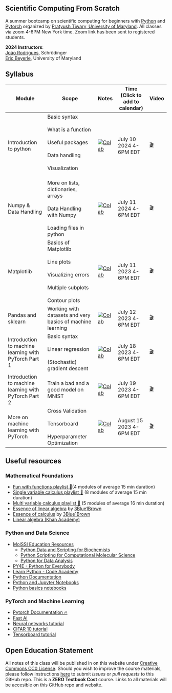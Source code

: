 Scientific Computing From Scratch
---------------------------------
A summer bootcamp on scientific computing for beginners with [Python](https://www.python.org) and [Pytorch](https://pytorch.org) organized by [Pratyush Tiwary, University of Maryland](http://go.umd.edu/tiwarylab). All classes via zoom 4-6PM New York time. Zoom link has been sent to registered students.

**2024 Instructors**:<br>
[João Rodrigues](https://www.linkedin.com/in/jpglmrodrigues/), Schrödinger<br>
[Eric Beyerle](https://terpconnect.umd.edu/~ebeyerle/), University of Maryland<br>




## Syllabus

Module | Scope | Notes | Time <br> (Click to add to calendar) | Video
--------------------- | --------------------- | --------------------- | ------- | --- 
Introduction to python | Basic syntax <br><br> What is a function <br><br> Useful packages <br><br> Data handling <br><br> Visualization <br><br> | [![Colab](https://colab.research.google.com/assets/colab-badge.svg)](https://colab.research.google.com/drive/1t9DJG2BotRevdAhem474HcmcdTA7yyxs) | July 10 2024 4-6PM EDT| [🎬]()
Numpy & Data Handling | More on lists, dictionaries, arrays <br><br> Data Handling with Numpy <br><br> Loading files in python |   [![Colab](https://colab.research.google.com/assets/colab-badge.svg)](https://colab.research.google.com/drive/1XPgEN5Ly-aTU4W0BEKfVXdAXf7E1sjqL)| July 11 2024 4-6PM EDT | [🎬]()
Matplotlib | Basics of Matplotlib <br><br> Line plots <br><br> Visualizing errors <br><br> Multiple subplots <br><br> Contour plots| [![Colab](https://colab.research.google.com/assets/colab-badge.svg)](https://colab.research.google.com/drive/18MoWvoDkv9xKzKrkI-u1Q8Thv56sRk3_?usp=drive_link) |  July 11 2023 4-6PM EDT | [🎬](https://umd.zoom.us/rec/share/JLtWg8xHlQbRAgE2BG4AzMr40nljjETRgfRXNlB3cxMIyWGy8rInCJWP_nwdp-oz.6c9RlLLfNRh4Hzri)
Pandas and sklearn | Working with datasets and very basics of machine learning | [![Colab](https://colab.research.google.com/assets/colab-badge.svg)](https://colab.research.google.com/drive/1FF2BV3uX7hGfQxOkF1GLvFp3CzL7x-5r) |  July 12 2023 4-6PM EDT |  [🎬](https://umd.zoom.us/rec/share/-mAcw7Mg4smGMYlfJ1f5j4GbRqIdfMbAC0ZnfZc0AAf_jUNeSrYIsf-0vrewHXg.YHlNWzRSQPaxZe1r?startTime=1689192277000)
Introduction to machine learning with PyTorch Part 1| Basic syntax <br><br> Linear regression <br><br> (Stochastic) gradient descent| [![Colab](https://colab.research.google.com/assets/colab-badge.svg)](https://colab.research.google.com/drive/1wzkRzzs1VxCoZX1jtmDODdLRS7eXUsM2) |  July 18 2023 4-6PM EDT| [🎬](https://umd.zoom.us/rec/share/IuDWUgq2Pek_DiRUS_nfe8NiOXQpe58SFTSu26_S9K6JNudlCQXGIIAaEmm8AQ81.Dmptvp1CHKdtXDrK?startTime=1689710428000)|
Introduction to machine learning with PyTorch Part 2|Train a bad and a good model on MNIST| [![Colab](https://colab.research.google.com/assets/colab-badge.svg)](https://colab.research.google.com/drive/1wzkRzzs1VxCoZX1jtmDODdLRS7eXUsM2?usp=sharing) |  July 19 2023 4-6PM EDT| [🎬](https://umd.zoom.us/rec/share/MhBEGr3bvcqRfNKaPXvD_r5p7BYkXNViZgp5tnKPiXEbR4t_hPkE53xfJeYYjs1W.V8ngCPK70AhElLRO)|
More on machine learning with PyTorch| Cross Validation <br><br> Tensorboard <br><br> Hyperparameter Optimization | [![Colab](https://colab.research.google.com/assets/colab-badge.svg)](https://colab.research.google.com/drive/1VknCWvHjt0XvMqG1FvwfIxGtg4XeNDm8?usp=sharing) | August 15 2023 4-6PM EDT | [🎬](https://umd.zoom.us/rec/share/SV-sVtKWccaBUFhKmDJUEe1Fl1l6CMZMSyqeizQbsZ88tky_TAGnGbwUe4Mi5U2a.D8lWoRaB6E23OvVv)|




## Useful resources

### Mathematical Foundations
- [Fun with functions playlist 🍿](https://www.youtube.com/playlist?list=PLieme_dDfavgNH_eoC5hWX-75fwst0abG)(4 modules of average 15 min duration)
- [Single variable calculus playlist 🍿](https://www.youtube.com/playlist?list=PLieme_dDfaviKfYPpqE6iO5ByxHb9nFmO) (8 modules of average 15 min duration)
- [Multi variable calculus playlist 🍿](https://www.youtube.com/playlist?list=PLieme_dDfavg9CSUr1i_ai3XQnaVbxx1D) (5 modules of average 16 min duration)
- [Essence of linear algebra](https://www.youtube.com/playlist?list=PLZHQObOWTQDPD3MizzM2xVFitgF8hE_ab) by [3Blue1Brown](https://www.3blue1brown.com/)
- [Essence of calculus](https://www.youtube.com/playlist?list=PLZHQObOWTQDMsr9K-rj53DwVRMYO3t5Yr) by [3Blue1Brown](https://www.3blue1brown.com/)
- [Linear algebra (Khan Academy)](https://www.khanacademy.org/math/linear-algebra)

### Python and Data Science
- [MolSSI Education Resources](http://education.molssi.org/resources.html#programming)
    - [Python Data and Scripting for Biochemists](https://education.molssi.org/python-scripting-biochemistry/chapters/setup.html)
    - [Python Scripting for Computational Molecular Science](https://education.molssi.org/python_scripting_cms/)
    - [Python for Data Analysis](https://education.molssi.org/python-data-analysis/)
- [PY4E - Python for Everybody](https://www.py4e.com)
- [Learn Python - Code Academy](https://www.codecademy.com/learn/learn-python)
- [Python Documentation](https://docs.python.org/3/)
- [Python and Jupyter Notebooks](https://qiskit.org/textbook/ch-prerequisites/python-and-jupyter-notebooks.html)
- [Python basics notebooks](https://github.com/okara83/python-pytorch-workshop)


### PyTorch and Machine Learning
- [Pytorch Documentation 🔥](https://pytorch.org/docs/stable/index.html)
- [Fast AI](https://www.fast.ai)
- [Neural networks tutorial](https://pytorch.org/tutorials/beginner/blitz/neural_networks_tutorial.html)
- [CIFAR 10 tutorial](https://pytorch.org/tutorials/beginner/blitz/cifar10_tutorial.html)
- [Tensorboard tutorial](https://pytorch.org/tutorials/intermediate/tensorboard_tutorial.html)

## Open Education Statement
All notes of this class will be published in on this website under [Creative Commons CC0 License](https://creativecommons.org/publicdomain/zero/1.0/).
Should you wish to improve the course materials, please follow instructions [here](pages/contribute.md) to submit _issues_ or _pull requests_ to this GitHub repo.
This is a **ZERO Textbook Cost** course.
Links to all materials will be accesible on this GitHub repo and website.
